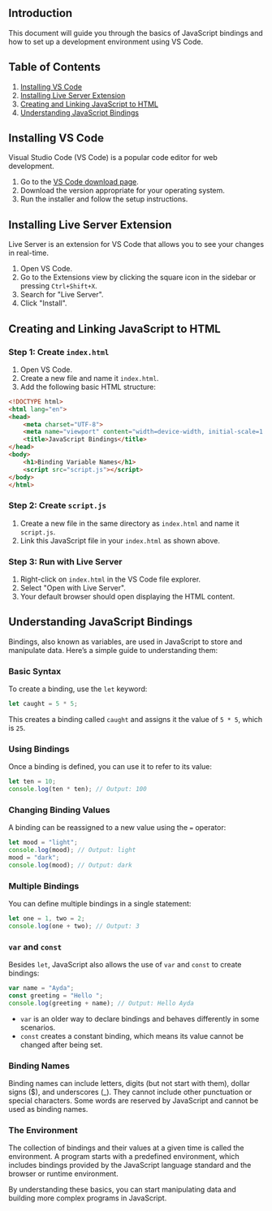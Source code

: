 ## Introduction

This document will guide you through the basics of JavaScript bindings and how to set up a development environment using VS Code.

## Table of Contents
1. [Installing VS Code](#installing-vs-code)
2. [Installing Live Server Extension](#installing-live-server-extension)
3. [Creating and Linking JavaScript to HTML](#creating-and-linking-javascript-to-html)
4. [Understanding JavaScript Bindings](#understanding-javascript-bindings)

## Installing VS Code

Visual Studio Code (VS Code) is a popular code editor for web development.

1. Go to the [VS Code download page](https://code.visualstudio.com/Download).
2. Download the version appropriate for your operating system.
3. Run the installer and follow the setup instructions.

## Installing Live Server Extension

Live Server is an extension for VS Code that allows you to see your changes in real-time.

1. Open VS Code.
2. Go to the Extensions view by clicking the square icon in the sidebar or pressing `Ctrl+Shift+X`.
3. Search for "Live Server".
4. Click "Install".

## Creating and Linking JavaScript to HTML

### Step 1: Create `index.html`

1. Open VS Code.
2. Create a new file and name it `index.html`.
3. Add the following basic HTML structure:

```html
<!DOCTYPE html>
<html lang="en">
<head>
    <meta charset="UTF-8">
    <meta name="viewport" content="width=device-width, initial-scale=1.0">
    <title>JavaScript Bindings</title>
</head>
<body>
    <h1>Binding Variable Names</h1>
    <script src="script.js"></script>
</body>
</html>
```

### Step 2: Create `script.js`

1. Create a new file in the same directory as `index.html` and name it `script.js`.
2. Link this JavaScript file in your `index.html` as shown above.

### Step 3: Run with Live Server

1. Right-click on `index.html` in the VS Code file explorer.
2. Select "Open with Live Server".
3. Your default browser should open displaying the HTML content.

## Understanding JavaScript Bindings

Bindings, also known as variables, are used in JavaScript to store and manipulate data. Here’s a simple guide to understanding them:

### Basic Syntax

To create a binding, use the `let` keyword:

```javascript
let caught = 5 * 5;
```

This creates a binding called `caught` and assigns it the value of `5 * 5`, which is `25`.

### Using Bindings

Once a binding is defined, you can use it to refer to its value:

```javascript
let ten = 10;
console.log(ten * ten); // Output: 100
```

### Changing Binding Values

A binding can be reassigned to a new value using the `=` operator:

```javascript
let mood = "light";
console.log(mood); // Output: light
mood = "dark";
console.log(mood); // Output: dark
```

### Multiple Bindings

You can define multiple bindings in a single statement:

```javascript
let one = 1, two = 2;
console.log(one + two); // Output: 3
```

### `var` and `const`

Besides `let`, JavaScript also allows the use of `var` and `const` to create bindings:

```javascript
var name = "Ayda";
const greeting = "Hello ";
console.log(greeting + name); // Output: Hello Ayda
```

- `var` is an older way to declare bindings and behaves differently in some scenarios.
- `const` creates a constant binding, which means its value cannot be changed after being set.

### Binding Names

Binding names can include letters, digits (but not start with them), dollar signs ($), and underscores (_). They cannot include other punctuation or special characters. Some words are reserved by JavaScript and cannot be used as binding names.

### The Environment

The collection of bindings and their values at a given time is called the environment. A program starts with a predefined environment, which includes bindings provided by the JavaScript language standard and the browser or runtime environment.

By understanding these basics, you can start manipulating data and building more complex programs in JavaScript.